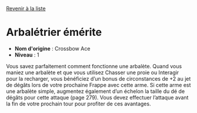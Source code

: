 [Revenir à la liste](list.md)

# Arbalétrier émérite

 * **Nom d'origine** : Crossbow Ace
 * **Niveau** : 1


<p>Vous savez parfaitement comment fonctionne une arbalète. Quand vous maniez une arbalète et que vous utilisez Chasser une proie ou Interagir pour la recharger, vous bénéficiez d’un bonus de circonstances de +2 au jet de dégâts lors de votre prochaine Frappe avec cette arme. Si cette arme est une arbalète simple, augmentez également d’un échelon la taille du dé de dégâts pour cette attaque (page 279). Vous devez effectuer l’attaque avant la fin de votre prochain tour pour profiter de ces avantages.</p>
